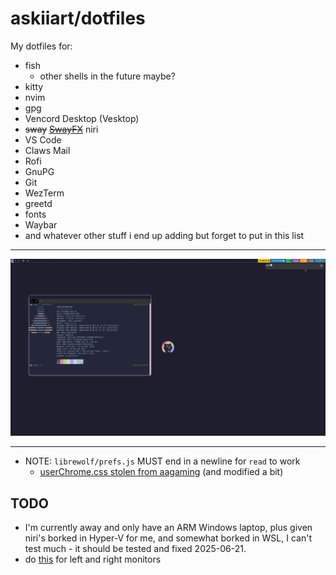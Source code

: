 # askiiart/dotfiles

My dotfiles for:

- fish
  - other shells in the future maybe?
- kitty
- nvim
- gpg
- Vencord Desktop (Vesktop)
- ~~sway~~ ~~[SwayFX](https://github.com/WillPower3309/swayfx)~~ niri
- VS Code
- Claws Mail
- Rofi
- GnuPG
- Git
- WezTerm
- greetd
- fonts
- Waybar
- and whatever other stuff i end up adding but forget to put in this list

---

![A screenshot of fastfetch (like neofetch) running with these dotfiles](/screenshot.png)

---

- NOTE: `librewolf/prefs.js` MUST end in a newline for `read` to work
  - [userChrome.css stolen from aagaming](https://git.catvibers.me/aa/nix/src/commit/42c4ee8d52538ee5f53045a90f528072e12c097c/desktop/apps/web/userChrome.css) (and modified a bit)

## TODO

- I'm currently away and only have an ARM Windows laptop, plus given niri's borked in Hyper-V for me, and somewhat borked in WSL, I can't test much - it should be tested and fixed 2025-06-21.
- do [this](https://github.com/YaLTeR/niri/wiki/Configuration:-Named-Workspaces) for left and right monitors
